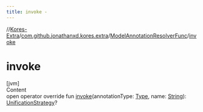 ```yaml
---
title: invoke -
---
```

//[Kores-Extra](../../../index.md)/[com.github.jonathanxd.kores.extra](../index.md)/[ModelAnnotationResolverFunc](index.md)/[invoke](invoke.md)



# invoke  
[jvm]  
Content  
open operator override fun [invoke](invoke.md)(annotationType: [Type](https://docs.oracle.com/javase/8/docs/api/java/lang/reflect/Type.html), name: [String](https://kotlinlang.org/api/latest/jvm/stdlib/kotlin/-string/index.html)): [UnificationStrategy](../-unification-strategy/index.md)?  



